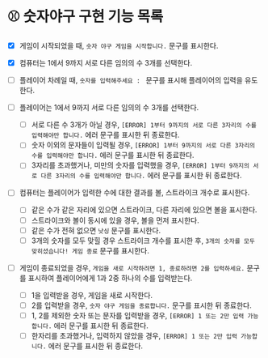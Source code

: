 # ⚾️ 숫자야구 구현 기능 목록

- [x] 게임이 시작되었을 때, `숫자 야구 게임을 시작합니다.` 문구를 표시한다.
- [x] 컴퓨터는 1에서 9까지 서로 다른 임의의 수 3개를 선택한다.
- [ ] 플레이어 차례일 때, `숫자를 입력해주세요 : ` 문구를 표시해 플레이어의 입력을 유도한다.

- [ ] 플레이어는 1에서 9까지 서로 다른 임의의 수 3개를 선택한다.

  - [ ] 서로 다른 수 3개가 아닐 경우, `[ERROR] 1부터 9까지의 서로 다른 3자리의 수를 입력해야만 합니다.` 에러 문구를 표시한 뒤 종료한다.
  - [ ] 숫자 이외의 문자들이 입력될 경우, `[ERROR] 1부터 9까지의 서로 다른 3자리의 수를 입력해야만 합니다.` 에러 문구를 표시한 뒤 종료한다.
  - [ ] 3자리를 초과했거나, 미만의 숫자를 입력했을 경우, `[ERROR] 1부터 9까지의 서로 다른 3자리의 수를 입력해야만 합니다.` 에러 문구를 표시한 뒤 종료한다.

- [ ] 컴퓨터는 플레이어가 입력한 수에 대한 결과를 볼, 스트라이크 개수로 표시한다.

  - [ ] 같은 수가 같은 자리에 있으면 스트라이크, 다른 자리에 있으면 볼을 표시한다.
  - [ ] 스트라이크와 볼이 동시에 있을 경우, 볼을 먼저 표시한다.
  - [ ] 같은 수가 전혀 없으면 `낫싱` 문구를 표시한다.
  - [ ] 3개의 숫자를 모두 맞힐 경우 스트라이크 개수를 표시한 후, `3개의 숫자를 모두 맞히셨습니다! 게임 종료` 문구를 표시한다.

- [ ] 게임이 종료되었을 경우, `게임을 새로 시작하려면 1, 종료하려면 2를 입력하세요.` 문구를 표시하여 플레이어에게 1과 2중 하나의 수를 입력받는다.
  - [ ] 1을 입력받을 경우, 게임을 새로 시작한다.
  - [ ] 2를 입력받을 경우, `숫자 야구 게임을 종료합니다.` 문구를 표시한 뒤 종료한다.
  - [ ] 1, 2를 제외한 숫자 또는 문자를 입력받을 경우, `[ERROR] 1 또는 2만 입력 가능합니다.` 에러 문구를 표시한 뒤 종료한다.
  - [ ] 한자리를 초과했거나, 입력하지 않았을 경우, `[ERROR] 1 또는 2만 입력 가능합니다.` 에러 문구를 표시한 뒤 종료한다.

